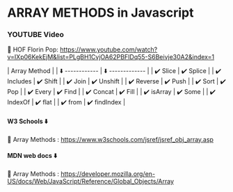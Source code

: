 # ARRAY METHODS in Javascript

### YOUTUBE Video

🚀 HOF Florin Pop: https://www.youtube.com/watch?v=IXp06KekEjM&list=PLgBH1CvjOA62PBFIDq55-S6Beivje30A2&index=1

|            Array Method             |
| ⬇️ ------------ | ⬇️ ------------- |
| ✔️ Slice        | ✔️ Splice        |
| ✔️ Includes     | ✔️ Shift         |
| ✔️ Join         | ✔️ Unshift       |
| ✔️ Reverse      | ✔️ Push          |
| ✔️ Sort         | ✔️ Pop           |
| ✔️ Every        | ✔️ Find          |
| ✔️ Concat       | ✔️ Fill          |
| ✔️ isArray      | ✔️ Some          |
| ✔️ IndexOf      | ✔️ flat          |
| ✔️ from         | ✔️ findIndex     |

#### W3 Schools ⬇️

🚀 Array Methods : https://www.w3schools.com/jsref/jsref_obj_array.asp

#### MDN web docs ⬇️

🚀 Array Methods : https://developer.mozilla.org/en-US/docs/Web/JavaScript/Reference/Global_Objects/Array
